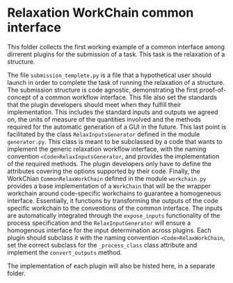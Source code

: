 # Relaxation WorkChain common interface

This folder collects the first working example of a common interface among dirrerent plugins for the submission of a task.
This task is the relaxation of a structure.

The file `submission_templete.py` is a file that a hypothetical user should launch in order to complete the task of running the relaxation of a structure.
The submission structure is code agnostic, demonstrating the first proof-of-concept of a common workflow interface.
This file also set the standards that the plugin developers should meet when they fulfill their implementation.
This includes the standard inputs and outputs we agreed on, the units of measure of the quantities involved and the methods required for the automatic generation of a GUI in the future.
This last point is facilitated by the class `RelaxInputsGenerator` defined in the module `generator.py`.
This class is meant to be subclassed by a code that wants to implement the generic relaxation workflow interface, with the naming convention `<Code>RelaxInputsGenerator`, and provides the implementation of the required methods.
The plugin developers only have to define the attributes covering the options supported by their code.
Finally, the WorkChian `CommonRelaxWorkChain` defined in the module `workchain.py` provides a base implementation of a `WorkChain` that will be the wrapper workchain around code-specific workchains to guarantee a homogeneous interface.
Essentially, it functions by transforming the outputs of the code specific workchain to the conventions of the common interface.
The inputs are automatically integrated through the `expose_inputs` functionality of the process specification and the `RelaxInputGenerator` will ensure a homogenous interface for the input determination across plugins.
Each plugin should subclass it with the naming convention `<Code>RelaxWorkChain`, set the correct subclass for the `_process_class` class attribute and implement the `convert_outputs` method.

The implementation of each plugin will also be histed here, in a separate folder.
